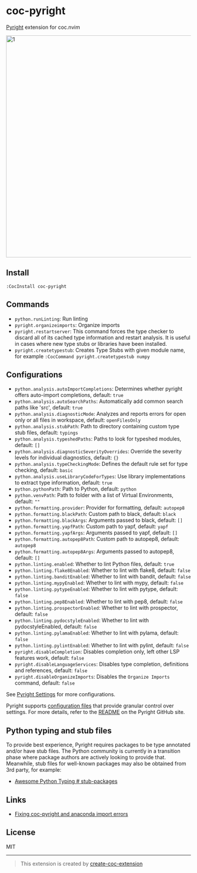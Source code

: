# coc-pyright

[Pyright](https://github.com/microsoft/pyright) extension for coc.nvim

<img width="603" alt="1" src="https://user-images.githubusercontent.com/345274/64470245-bda9a780-d172-11e9-9fda-48af0617a2ee.png">

## Install

`:CocInstall coc-pyright`

## Commands

- `python.runLinting`: Run linting
- `pyright.organizeimports`: Organize imports
- `pyright.restartserver`: This command forces the type checker to discard all of its cached type information and restart analysis. It is useful in cases where new type stubs or libraries have been installed.
- `pyright.createtypestub`: Creates Type Stubs with given module name, for example `:CocCommand pyright.createtypestub numpy`

## Configurations

- `python.analysis.autoImportCompletions`: Determines whether pyright offers auto-import completions, default: `true`
- `python.analysis.autoSearchPaths`: Automatically add common search paths like 'src', default: `true`
- `python.analysis.diagnosticMode`: Analyzes and reports errors for open only or all files in workspace, default: `openFilesOnly`
- `python.analysis.stubPath`: Path to directory containing custom type stub files, default: `typings`
- `python.analysis.typeshedPaths`: Paths to look for typeshed modules, default: `[]`
- `python.analysis.diagnosticSeverityOverrides`: Override the severity levels for individual diagnostics, default: `{}`
- `python.analysis.typeCheckingMode`: Defines the default rule set for type checking, default: `basic`
- `python.analysis.useLibraryCodeForTypes`: Use library implementations to extract type information, default: `true`
- `python.pythonPath`: Path to Python, default: `python`
- `python.venvPath`: Path to folder with a list of Virtual Environments, default: `""`
- `python.formatting.provider`: Provider for formatting, default: `autopep8`
- `python.formatting.blackPath`: Custom path to black, default: `black`
- `python.formatting.blackArgs`: Arguments passed to black, default: `[]`
- `python.formatting.yapfPath`: Custom path to yapf, default: `yapf`
- `python.formatting.yapfArgs`: Arguments passed to yapf, default: `[]`
- `python.formatting.autopep8Path`: Custom path to autopep8, default: `autopep8`
- `python.formatting.autopep8Args`: Arguments passed to autopep8, default: `[]`
- `python.linting.enabled`: Whether to lint Python files, default: `true`
- `python.linting.flake8Enabled`: Whether to lint with flake8, default: `false`
- `python.linting.banditEnabled`: Whether to lint with bandit, default: `false`
- `python.linting.mypyEnabled`: Whether to lint with mypy, default: `false`
- `python.linting.pytypeEnabled`: Whether to lint with pytype, default: `false`
- `python.linting.pep8Enabled`: Whether to lint with pep8, default: `false`
- `python.linting.prospectorEnabled`: Whether to lint with prospector, default: `false`
- `python.linting.pydocstyleEnabled`: Whether to lint with pydocstyleEnabled, default: `false`
- `python.linting.pylamaEnabled`: Whether to lint with pylama, default: `false`
- `python.linting.pylintEnabled`: Whether to lint with pylint, default: `false`
- `pyright.disableCompletion`: Disables completion only, left other LSP features work, default: `false`
- `pyright.disableLanguageServices`: Disables type completion, definitions and references, default: `false`
- `pyright.disableOrganizeImports`: Disables the `Organize Imports` command, default: `false`

See [Pyright Settings](https://github.com/microsoft/pyright/blob/master/docs/settings.md) for more configurations.

Pyright supports [configuration files](https://github.com/microsoft/pyright/blob/master/docs/configuration.md) that provide granular control over settings. For more details, refer to the [README](https://github.com/Microsoft/pyright/blob/master/README.md) on the Pyright GitHub site.

## Python typing and stub files

To provide best experience, Pyright requires packages to be type annotated
and/or have stub files. The Python community is currently in a transition phase
where package authors are actively looking to provide that. Meanwhile, stub
files for well-known packages may also be obtained from 3rd party, for example:

- [Awesome Python Typing # stub-packages](https://github.com/typeddjango/awesome-python-typing#stub-packages)

## Links

- [Fixing coc-pyright and anaconda import errors](https://hanspinckaers.com/fixing-coc-pyright-and-anaconda-import-errors)

## License

MIT

---

> This extension is created by [create-coc-extension](https://github.com/fannheyward/create-coc-extension)
